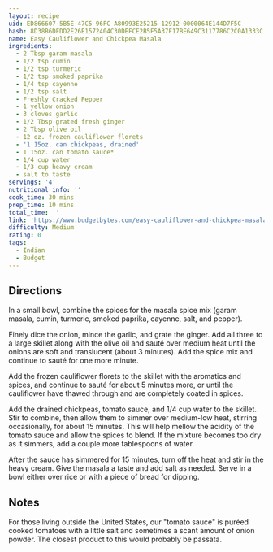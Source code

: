 ```yaml
---
layout: recipe
uid: ED866607-5B5E-47C5-96FC-A80993E25215-12912-0000064E144D7F5C
hash: 8D38B6DFDD2E26E1572404C30DEFCE2B5F5A37F17BE649C3117786C2C0A1333C
name: Easy Cauliflower and Chickpea Masala
ingredients:
  - 2 Tbsp garam masala
  - 1/2 tsp cumin
  - 1/2 tsp turmeric
  - 1/2 tsp smoked paprika
  - 1/4 tsp cayenne
  - 1/2 tsp salt
  - Freshly Cracked Pepper
  - 1 yellow onion
  - 3 cloves garlic
  - 1/2 Tbsp grated fresh ginger
  - 2 Tbsp olive oil
  - 12 oz. frozen cauliflower florets
  - '1 15oz. can chickpeas, drained'
  - 1 15oz. can tomato sauce*
  - 1/4 cup water
  - 1/3 cup heavy cream
  - salt to taste
servings: '4'
nutritional_info: ''
cook_time: 30 mins
prep_time: 10 mins
total_time: ''
link: 'https://www.budgetbytes.com/easy-cauliflower-and-chickpea-masala/'
difficulty: Medium
rating: 0
tags:
  - Indian
  - Budget
---
```


## Directions

In a small bowl, combine the spices for the masala spice mix (garam masala, cumin, turmeric, smoked paprika, cayenne, salt, and pepper).

Finely dice the onion, mince the garlic, and grate the ginger. Add all three to a large skillet along with the olive oil and sauté over medium heat until the onions are soft and translucent (about 3 minutes). Add the spice mix and continue to sauté for one more minute.

Add the frozen cauliflower florets to the skillet with the aromatics and spices, and continue to sauté for about 5 minutes more, or until the cauliflower have thawed through and are completely coated in spices.

Add the drained chickpeas, tomato sauce, and 1/4 cup water to the skillet. Stir to combine, then allow them to simmer over medium-low heat, stirring occasionally, for about 15 minutes. This will help mellow the acidity of the tomato sauce and allow the spices to blend. If the mixture becomes too dry as it simmers, add a couple more tablespoons of water.

After the sauce has simmered for 15 minutes, turn off the heat and stir in the heavy cream. Give the masala a taste and add salt as needed. Serve in a bowl either over rice or with a piece of bread for dipping.
## Notes

For those living outside the United States, our "tomato sauce" is puréed cooked tomatoes with a little salt and sometimes a scant amount of onion powder. The closest product to this would probably be passata.
